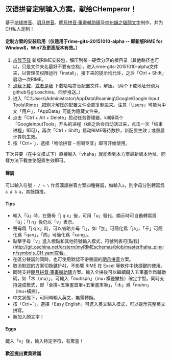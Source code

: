 ## 汉语拼音定制输入方案，献给CHemperor！

基于[地球拼音](https://github.com/lotem/brise/blob/master/preset/terra_pinyin.schema.yaml)、[明月拼音](https://github.com/rime/brise/blob/master/preset/luna_pinyin.schema.yaml)、[明月拼音·筆畫輔助碼](https://github.com/rime-aca/schemata/blob/master/luna_pinyin_stroke/luna_pinyin_stroke.schema.yaml)及[中州韻之貓顏文字](https://github.com/hitigon/meow-emoji-rime/blob/master/meow_emoji.schema.yaml)制作，并为CH私人定制！

#### 定制方案的安装启用（仅适用于rime-gits-20151010-alpha -- 即新版RIME for Window$，Win7及更高版本有效。）
  1. [点我下载](http://pan.baidu.com/s/1i3GW9LV) 新版RIME安装包，解压到某一硬盘分区的根目录（其他路径也可以，只是文件夹名最好不要有空格），进入rime-gits-20151010-alpha文件夹，以管理员权限运行「install」，接下来的提示均允许，之后「Ctrl + Shift」启动一次RIME。
  2. [点我下载](http://git.oschina.net/erstern/haha_pinyin/repository/archive/master)，[或者是我](https://github.com/erstern/haha_pinyin/archive/master.zip) 下载哈哈拼音配置文件，解压。（两个下载地址分别为github与git.oschina，同步推送。）
  3. 进入「C:\Users\Administrator\AppData\Roaming\Google\Google Input Tools\Rime」,把刚才解压的配置文件全部复制进来。注意「Users」可能为中文「用户」，「AppData」可能为隐藏文件夹。
  4. 点击「Ctrl + Alt + Delete」启动任务管理器，kill掉两个「GoogleInputTools」开头的进程（kill之后会自动活过来，点击一次「结束进程」即可），再次「Ctrl + Shift」启动RIME等待数秒，新配置生效；或重启计算机生效。
  5. 按「Ctrl+`」，选择「哈哈拼音・何喝专享」即可开始使用。

下次只要（在中文模式下）直接輸入「vhaha」就能看到本方案最新版本地址，同樣方法下載並使配置生效即可。

#### 聲調
可以輸入符號 `- / < \` 作爲漢語拼音方案四種聲調，如輸入`a`，則字母分別轉寫爲``ā á â à``，其餘類推。

#### Tips
  - 輸入「ü」時，在聲母「j q x」後，可用「u」替代，顯示時可自動轉寫爲「ü」；「l n」後仍以「v」表示。
  - 聲母爲「j q x」時，可以省略介母「i」，如「加」可簡化爲「ja」，「千」可簡化爲「qan」，「向」可簡化爲「xang」。
  - 點擊字母「v」進入標點和其他符號輸入模式，符號列表可[點我](http://git.oschina.net/erstern/myRIMEschemas/blob/master/haha_pinyin/symbols_CH.yaml查看。
  - 在區分聲調的同時，也可使用默認不帶聲調的[朙月拼音](https://github.com/lotem/brise/blob/master/preset/luna_pinyin.dict.yaml)方案。
  - 取消默認的方案切換鍵[F4]，不影響 RIME 在 Excel 等軟件中快捷鍵的使用。
  - 同時支持[朙月拼音·筆畫輔助碼](https://github.com/rime-aca/schemata/blob/master/luna_pinyin_stroke/luna_pinyin_stroke.schema.yaml)方案。輸入全拼後可以繼續鍵入五筆畫作爲輔助碼，如「木（mu）」，可輸入「muhspn」（mu+橫豎撇捺）確定字型。同時支持速成模式，即「全拼+五筆畫首筆+五筆畫末筆」，「木」爲「muhn」（mu+橫捺）。
  - 中文狀態下，可同時輸入英文，無需轉換。
  - 按「Ctrl+`」，選擇「Easy English」可進入英文輸入模式，可以提示完整英文拼寫。
  - 新加入顏文字！

#### Eggs
鍵入「v」後，輸入特定字符，有驚喜！

#### 歡迎提出寶貴建議
